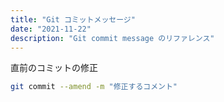 ```yaml
---
title: "Git コミットメッセージ"
date: "2021-11-22"
description: "Git commit message のリファレンス"
---
```


直前のコミットの修正

```sh
git commit --amend -m "修正するコメント"
```